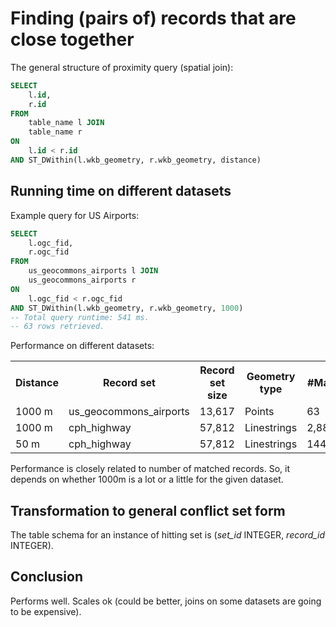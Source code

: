 # Finding (pairs of) records that are close together

The general structure of proximity query (spatial join):

```sql
SELECT 
	l.id,
	r.id
FROM 
	table_name l JOIN
	table_name r
ON 
	l.id < r.id
AND ST_DWithin(l.wkb_geometry, r.wkb_geometry, distance)
```

## Running time on different datasets

Example query for US Airports:

```sql
SELECT 
	l.ogc_fid,
	r.ogc_fid
FROM 
	us_geocommons_airports l JOIN
	us_geocommons_airports r
ON 
	l.ogc_fid < r.ogc_fid
AND ST_DWithin(l.wkb_geometry, r.wkb_geometry, 1000)
-- Total query runtime: 541 ms.
-- 63 rows retrieved.
```

Performance on different datasets:

<table>
	<tr><th>Distance</th><th>Record set</th><th>Record set size</th><th>Geometry type</th><th>#Matched</th><th>Milliseconds</th></tr>
	<tr><td>1000 m</td><td>us_geocommons_airports</td><td>13,617</td><td>Points</td><td>63</td><td>541 ms</td></tr>
	<tr><td>1000 m</td><td>cph_highway</td><td>57,812</td><td>Linestrings</td><td>2,886,377</td><td>28,023 ms</td></tr>
	<tr><td>50 m</td><td>cph_highway</td><td>57,812</td><td>Linestrings</td><td>144,326</td><td>9,025 ms</td></tr>
</table>

Performance is closely related to number of matched records. So, it depends on whether 1000m is a lot or a little for the given dataset.

## Transformation to general conflict set form

The table schema for an instance of hitting set is (*set_id* INTEGER, *record_id* INTEGER).



## Conclusion

Performs well. Scales ok (could be better, joins on some datasets are going to be expensive).